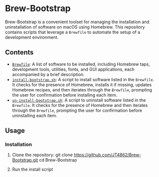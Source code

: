 # Brew-Bootstrap

Brew-Bootstrap is a convenient toolset for managing the installation and uninstallation of software on macOS using Homebrew. This repository contains scripts that leverage a `Brewfile` to automate the setup of a development environment.

## Contents

- [`Brewfile`](https://github.com/JT4862/Brew-Bootstrap/blob/brewfile/Brewfile): A list of software to be installed, including Homebrew taps, development tools, utilities, fonts, and GUI applications, each accompanied by a brief description.
- [`install-bootstrap.sh`](https://github.com/JT4862/Brew-Bootstrap/blob/brewfile/install-bootstrap.sh): A script to install software listed in the `Brewfile`. It checks for the presence of Homebrew, installs it if missing, updates Homebrew recipes, and then iterates through the `Brewfile`, prompting the user for confirmation before installing each item.
- [`un-install-bootstrap.sh`](https://github.com/JT4862/Brew-Bootstrap/blob/brewfile/un-install-bootstrap.sh): A script to uninstall software listed in the `Brewfile`. It checks for the presence of Homebrew and then iterates through the `Brewfile`, prompting the user for confirmation before uninstalling each item.

## Usage

### Installation

1. Clone the repository:
   git clone https://github.com/JT4862/Brew-Bootstrap.git
   cd Brew-Bootstrap

2. Run the install script
	```bash ./install-bootstrap.sh 